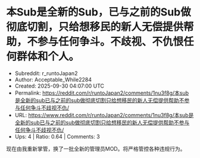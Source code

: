 # 本Sub是全新的Sub，已与之前的Sub做彻底切割，只给想移民的新人无偿提供帮助，不参与任何争斗。不歧视、不仇恨任何群体和个人。

- Subreddit: r_runtoJapan2
- Author: Acceptable_While2284
- Created: 2025-09-30 04:07:00 UTC
- Permalink: https://reddit.com/r/runtoJapan2/comments/1nu3f8g/本sub是全新的sub已与之前的sub做彻底切割只给想移民的新人无偿提供帮助不参与任何争斗不歧视不仇/
- URL: https://www.reddit.com/r/runtoJapan2/comments/1nu3f8g/本sub是全新的sub已与之前的sub做彻底切割只给想移民的新人无偿提供帮助不参与任何争斗不歧视不仇/
- Ups: 4 | Ratio: 0.64 | Comments: 3


现在由我重新掌管，换了一批全新的管理员MOD。将严格管控各种违规行为。

